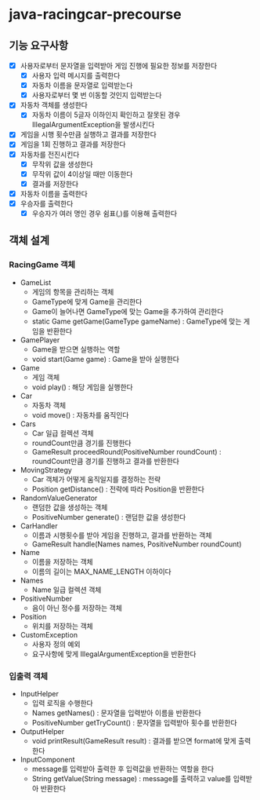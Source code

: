 # java-racingcar-precourse

## 기능 요구사항
- [x] 사용자로부터 문자열을 입력받아 게임 진행에 필요한 정보를 저장한다 
  - [x] 사용자 입력 메시지를 출력한다 
  - [x] 자동차 이름을 문자열로 입력받는다
  - [x] 사용자로부터 몇 번 이동할 것인지 입력받는다
- [x] 자동차 객체를 생성한다
  - [x] 자동차 이름이 5글자 이하인지 확인하고 잘못된 경우 IllegalArgumentException을 발생시킨다
- [x] 게임을 시행 횟수만큼 실행하고 결과를 저장한다
- [x] 게임을 1회 진행하고 결과를 저장한다
- [x] 자동차를 전진시킨다
  - [x] 무작위 값을 생성한다
  - [x] 무작위 값이 4이상일 때만 이동한다
  - [x] 결과를 저장한다
- [x] 자동차 이름을 출력한다
- [x] 우승자를 출력한다
    - [x] 우승자가 여러 명인 경우 쉼표(,)를 이용해 출력한다

## 객체 설계
### RacingGame 객체
- GameList
  - 게임의 항목을 관리하는 객체
  - GameType에 맞게 Game을 관리한다
  - Game이 늘어나면 GameType에 맞는 Game을 추가하여 관리한다
  - static Game getGame(GameType gameName) : GameType에 맞는 게임을 반환한다
- GamePlayer
  - Game을 받으면 실행하는 역할
  - void start(Game game) : Game을 받아 실행한다
- Game
  - 게임 객체
  - void play() : 해당 게임을 실행한다
- Car
  - 자동차 객체
  - void move() : 자동차를 움직인다
- Cars
  - Car 일급 컬렉션 객체
  - roundCount만큼 경기를 진행한다
  - GameResult proceedRound(PositiveNumber roundCount) : roundCount만큼 경기를 진행하고 결과를 반환한다
- MovingStrategy
  - Car 객체가 어떻게 움직일지를 결정하는 전략
  - Position getDistance() : 전략에 따라 Position을 반환한다
- RandomValueGenerator
  - 랜덤한 값을 생성하는 객체
  - PositiveNumber generate() : 랜덤한 값을 생성한다
- CarHandler
  - 이름과 시행횟수를 받아 게임을 진행하고, 결과를 반환하는 객체
  - GameResult handle(Names names, PositiveNumber roundCount)
- Name
  - 이름을 저장하는 객체
  - 이름의 길이는 MAX_NAME_LENGTH 이하이다
- Names
  - Name 일급 컬렉션 객체
- PositiveNumber
  - 음이 아닌 정수를 저장하는 객체
- Position
  - 위치를 저장하는 객체
- CustomException
  - 사용자 정의 예외
  - 요구사항에 맞게 IllegalArgumentException을 반환한다

### 입출력 객체
- InputHelper
  - 입력 로직을 수행한다
  - Names getNames() : 문자열을 입력받아 이름을 반환한다
  - PositiveNumber getTryCount() : 문자열을 입력받아 횟수를 반환한다
- OutputHelper
  - void printResult(GameResult result) : 결과를 받으면 format에 맞게 출력한다
- InputComponent
  - message를 입력받아 출력한 후 입력값을 반환하는 역할을 한다
  - String getValue(String message) : message를 출력하고 value를 입력받아 반환한다
